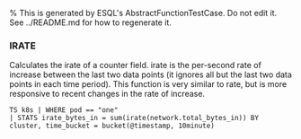 % This is generated by ESQL's AbstractFunctionTestCase. Do not edit it. See ../README.md for how to regenerate it.

### IRATE
Calculates the irate of a counter field. irate is the per-second rate of increase between the last two data points (it ignores all but the last two data points in each time period). This function is very similar to rate, but is more responsive to recent changes in the rate of increase.

```esql
TS k8s | WHERE pod == "one"
| STATS irate_bytes_in = sum(irate(network.total_bytes_in)) BY cluster, time_bucket = bucket(@timestamp, 10minute)
```
